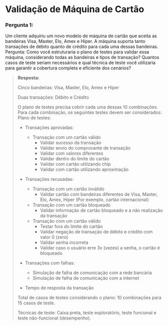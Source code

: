 # **Validação de Máquina de Cartão** 

### **Pergunta 1:**
Um cliente adquiriu um novo modelo de máquina de cartão que aceita as bandeiras Visa, Master, 
Elo, Amex e Hiper. A máquina suporta tanto transações de débito quanto de crédito para cada uma 
dessas bandeiras. 
Pergunta: Como você estruturaria o plano de testes para validar essa máquina, considerando todas 
as bandeiras e tipos de transação? Quantos casos de teste seriam necessários e qual técnica de 
teste você utilizaria para garantir a cobertura completa e eficiente dos cenários? 

> **Resposta:**  
>
> Cinco bandeiras: Visa, Master, Elo, Amex e Hiper
> 
> Duas transações: Débito e Crédito
> 
> O plano de testes precisa cobrir cada uma dessas 10 combinações. Para cada combinação, os seguintes testes devem ser considerados:
>Plano de testes:
>
> - Transações aprovadas:
>   - Transação com um cartão válido
>       - Validar sucesso da transação
>       - Validar envio do comprovante de transação
>       - Validar com valores diferentes
>       - Validar dentro do limite do cartão
>       - Validar com cartão utilizando chip
>       - Validar com cartão utilizando aproximação
> 
> - Transações recusadas:
>   - Transação com um cartão inválido
>       - Validar cartão com bandeiras diferentes de Visa, Master, Elo, Amex, Hiper (Por exemplo, cartão internacional)
>   - Transação com um cartão bloqueado
>       - Validar informação de cartão bloqueado e a não realização da transação
>   - Transação com um cartão válido
>       - Testar fora do limite do cartão
>       - Validar negação de transação de débito e crédito com valor 0 (zero)
>       - Validar senha incorreta
>       - Validar caso o usuário erre 3x (vezes) a senha, o cartão é bloqueado
> 
> - Transações com falhas:
>   - Simulação de falha de comunicação com a rede bancária
>   - Simulação de falha de comunicação com a internet
>
> - Tempo de resposta da transação
>
> Total de casos de testes considerando o plano: 10 combinações para 15 casos de teste.
>
> Técnicas de teste: Caixa preta, teste exploratório, teste funcional e teste não-funcional (desempenho).
